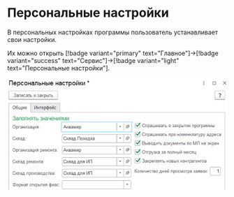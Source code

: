 # Персональные настройки

В персональных настройках программы пользователь устанавливает свои настройки.

Их можно открыть [!badge variant="primary" text="Главное"]->[!badge variant="success" text="Сервис"]->[!badge variant="light" text="Персональные настройки"].

![Персональные настройки](/images/Персональные_настройки.jpg)